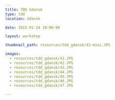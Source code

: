```yaml
---
title: TDD Gdansk
type: tdd
location: Gdansk

date: 2015-01-24 10:00:00

layout: workshop

thumbnail_path: resources/tdd_gdansk/43-mini.JPG

images:
  - resources/tdd_gdansk/41.JPG
  - resources/tdd_gdansk/42.JPG
  - resources/tdd_gdansk/43.JPG
  - resources/tdd_gdansk/44.JPG
  - resources/tdd_gdansk/45.JPG
  - resources/tdd_gdansk/46.JPG
  - resources/tdd_gdansk/47.JPG

---
```

